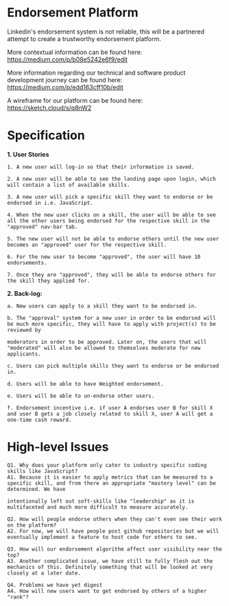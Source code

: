 # Endorsement Platform

Linkedin's endorsement system is not reliable, this will be a partnered attempt to create a trustworthy endorsement platform.

More contextual information can be found here: https://medium.com/p/b08e5242e6f9/edit 

More information regarding our technical and software product development journey can be found here: 
https://medium.com/p/edd163cff10b/edit

A wireframe for our platform can be found here: https://sketch.cloud/s/q8nW2

# Specification

**1. User Stories**

    1. A new user will log-in so that their information is saved.

    2. A new user will be able to see the landing page upon login, which will contain a list of available skills.

    3. A new user will pick a specific skill they want to endorse or be endorsed in i.e. JavaScript.

    4. When the new user clicks on a skill, the user will be able to see all the other users being endorsed for the respective skill in the "approved" nav-bar tab.

    5. The new user will not be able to endorse others until the new user becomes an "approved" user for the respective skill.

    6. For the new user to become "approved", the user will have 10 endorsements.

    7. Once they are "approved", they will be able to endorse others for the skill they applied for.

**2. Back-log:**

    a. New users can apply to a skill they want to be endorsed in. 

    b. The "approval" system for a new user in order to be endorsed will be much more specific, they will have to apply with project(s) to be reviewed by 
    
    moderators in order to be approved. Later on, the users that will "moderated" will also be allowed to themselves moderate for new applicants.

    c. Users can pick multiple skills they want to endorse or be endorsed in.

    d. Users will be able to have Weighted endorsement.

    e. Users will be able to un-endorse other users. 

    f. Endorsement incentive i.e. if user A endorses user B for skill X and user B gets a job closely related to skill X, user A will get a one-time cash reward.


# High-level Issues

    Q1. Why does your platform only cater to industry specific coding skills like JavaScript?
    A1. Because it is easier to apply metrics that can be measured to a specific skill, and from there an appropriate "mastery level" can be determined. We have 
    
    intentionally left out soft-skills like "leadership" as it is multifaceted and much more difficult to measure accurately.

    Q2. How will people endorse others when they can't even see their work on the platform?
    A2. For now, we will have people post github repositories but we will eventually implement a feature to host code for others to see. 

    Q3. How will our endorsement algorithm affect user visibility near the top?
    A3. Another complicated issue, we have still to fully flesh out the mechanics of this. Definitely something that will be looked at very closely at a later date.

    Q4. Problems we have yet digest
    A4. How will new users want to get endorsed by others of a higher "rank"?
